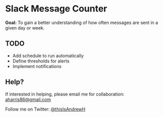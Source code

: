 # Slack Message Counter #
**Goal:** To gain a better understanding of how often messages are sent in a given day or week.

## TODO
* Add schedule to run automatically
* Define thresholds for alerts
* Implement notifications

## Help?
If interested in helping, please email me for collaboration: <aharris86@gmail.com>

Follow me on Twitter: [@thisIsAndrewH](http://www.twitter.com/thisIsAndrewH)
